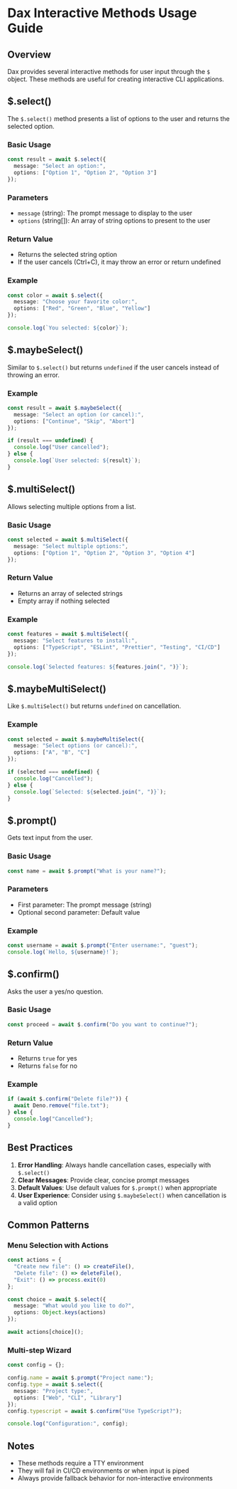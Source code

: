 # Dax Interactive Methods Usage Guide

## Overview

Dax provides several interactive methods for user input through the `$` object. These methods are useful for creating interactive CLI applications.

## $.select()

The `$.select()` method presents a list of options to the user and returns the selected option.

### Basic Usage

```typescript
const result = await $.select({
  message: "Select an option:",
  options: ["Option 1", "Option 2", "Option 3"]
});
```

### Parameters

- `message` (string): The prompt message to display to the user
- `options` (string[]): An array of string options to present to the user

### Return Value

- Returns the selected string option
- If the user cancels (Ctrl+C), it may throw an error or return undefined

### Example

```typescript
const color = await $.select({
  message: "Choose your favorite color:",
  options: ["Red", "Green", "Blue", "Yellow"]
});

console.log(`You selected: ${color}`);
```

## $.maybeSelect()

Similar to `$.select()` but returns `undefined` if the user cancels instead of throwing an error.

### Example

```typescript
const result = await $.maybeSelect({
  message: "Select an option (or cancel):",
  options: ["Continue", "Skip", "Abort"]
});

if (result === undefined) {
  console.log("User cancelled");
} else {
  console.log(`User selected: ${result}`);
}
```

## $.multiSelect()

Allows selecting multiple options from a list.

### Basic Usage

```typescript
const selected = await $.multiSelect({
  message: "Select multiple options:",
  options: ["Option 1", "Option 2", "Option 3", "Option 4"]
});
```

### Return Value

- Returns an array of selected strings
- Empty array if nothing selected

### Example

```typescript
const features = await $.multiSelect({
  message: "Select features to install:",
  options: ["TypeScript", "ESLint", "Prettier", "Testing", "CI/CD"]
});

console.log(`Selected features: ${features.join(", ")}`);
```

## $.maybeMultiSelect()

Like `$.multiSelect()` but returns `undefined` on cancellation.

### Example

```typescript
const selected = await $.maybeMultiSelect({
  message: "Select options (or cancel):",
  options: ["A", "B", "C"]
});

if (selected === undefined) {
  console.log("Cancelled");
} else {
  console.log(`Selected: ${selected.join(", ")}`);
}
```

## $.prompt()

Gets text input from the user.

### Basic Usage

```typescript
const name = await $.prompt("What is your name?");
```

### Parameters

- First parameter: The prompt message (string)
- Optional second parameter: Default value

### Example

```typescript
const username = await $.prompt("Enter username:", "guest");
console.log(`Hello, ${username}!`);
```

## $.confirm()

Asks the user a yes/no question.

### Basic Usage

```typescript
const proceed = await $.confirm("Do you want to continue?");
```

### Return Value

- Returns `true` for yes
- Returns `false` for no

### Example

```typescript
if (await $.confirm("Delete file?")) {
  await Deno.remove("file.txt");
} else {
  console.log("Cancelled");
}
```

## Best Practices

1. **Error Handling**: Always handle cancellation cases, especially with `$.select()`
2. **Clear Messages**: Provide clear, concise prompt messages
3. **Default Values**: Use default values for `$.prompt()` when appropriate
4. **User Experience**: Consider using `$.maybeSelect()` when cancellation is a valid option

## Common Patterns

### Menu Selection with Actions

```typescript
const actions = {
  "Create new file": () => createFile(),
  "Delete file": () => deleteFile(),
  "Exit": () => process.exit(0)
};

const choice = await $.select({
  message: "What would you like to do?",
  options: Object.keys(actions)
});

await actions[choice]();
```

### Multi-step Wizard

```typescript
const config = {};

config.name = await $.prompt("Project name:");
config.type = await $.select({
  message: "Project type:",
  options: ["Web", "CLI", "Library"]
});
config.typescript = await $.confirm("Use TypeScript?");

console.log("Configuration:", config);
```

## Notes

- These methods require a TTY environment
- They will fail in CI/CD environments or when input is piped
- Always provide fallback behavior for non-interactive environments